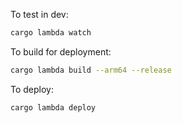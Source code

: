To test in dev:
```bash
cargo lambda watch
```

To build for deployment:
```bash
cargo lambda build --arm64 --release
```
To deploy:
```bash
cargo lambda deploy
```
